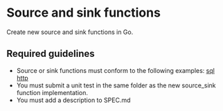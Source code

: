 # Source and sink functions

Create new source and sink functions in Go. 

## Required guidelines

- Source or sink functions must conform to the following examples: 
    [sql](../stdlib/sql)
    [http](../stdlib/http)
- You must submit a unit test in the same folder as the new source_sink function implementation. 
- You must  add a description to SPEC.md

